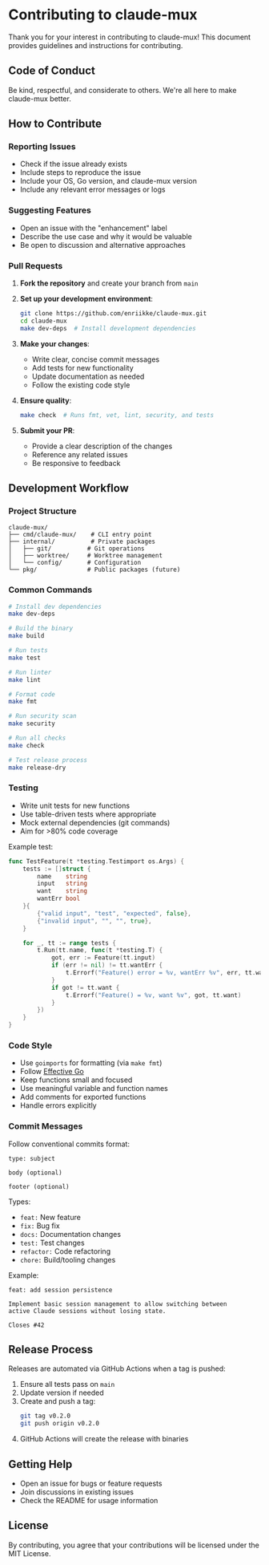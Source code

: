 # Contributing to claude-mux

Thank you for your interest in contributing to claude-mux! This document provides guidelines and instructions for contributing.

## Code of Conduct

Be kind, respectful, and considerate to others. We're all here to make claude-mux better.

## How to Contribute

### Reporting Issues

- Check if the issue already exists
- Include steps to reproduce the issue
- Include your OS, Go version, and claude-mux version
- Include any relevant error messages or logs

### Suggesting Features

- Open an issue with the "enhancement" label
- Describe the use case and why it would be valuable
- Be open to discussion and alternative approaches

### Pull Requests

1. **Fork the repository** and create your branch from `main`
2. **Set up your development environment**:
   ```bash
   git clone https://github.com/enriikke/claude-mux.git
   cd claude-mux
   make dev-deps  # Install development dependencies
   ```

3. **Make your changes**:
   - Write clear, concise commit messages
   - Add tests for new functionality
   - Update documentation as needed
   - Follow the existing code style

4. **Ensure quality**:
   ```bash
   make check  # Runs fmt, vet, lint, security, and tests
   ```

5. **Submit your PR**:
   - Provide a clear description of the changes
   - Reference any related issues
   - Be responsive to feedback

## Development Workflow

### Project Structure

```
claude-mux/
├── cmd/claude-mux/    # CLI entry point
├── internal/          # Private packages
│   ├── git/          # Git operations
│   ├── worktree/     # Worktree management
│   └── config/       # Configuration
└── pkg/              # Public packages (future)
```

### Common Commands

```bash
# Install dev dependencies
make dev-deps

# Build the binary
make build

# Run tests
make test

# Run linter
make lint

# Format code
make fmt

# Run security scan
make security

# Run all checks
make check

# Test release process
make release-dry
```

### Testing

- Write unit tests for new functions
- Use table-driven tests where appropriate
- Mock external dependencies (git commands)
- Aim for >80% code coverage

Example test:
```go
func TestFeature(t *testing.Testimport os.Args) {
    tests := []struct {
        name    string
        input   string
        want    string
        wantErr bool
    }{
        {"valid input", "test", "expected", false},
        {"invalid input", "", "", true},
    }

    for _, tt := range tests {
        t.Run(tt.name, func(t *testing.T) {
            got, err := Feature(tt.input)
            if (err != nil) != tt.wantErr {
                t.Errorf("Feature() error = %v, wantErr %v", err, tt.wantErr)
            }
            if got != tt.want {
                t.Errorf("Feature() = %v, want %v", got, tt.want)
            }
        })
    }
}
```

### Code Style

- Use `goimports` for formatting (via `make fmt`)
- Follow [Effective Go](https://go.dev/doc/effective_go)
- Keep functions small and focused
- Use meaningful variable and function names
- Add comments for exported functions
- Handle errors explicitly

### Commit Messages

Follow conventional commits format:
```
type: subject

body (optional)

footer (optional)
```

Types:
- `feat:` New feature
- `fix:` Bug fix
- `docs:` Documentation changes
- `test:` Test changes
- `refactor:` Code refactoring
- `chore:` Build/tooling changes

Example:
```
feat: add session persistence

Implement basic session management to allow switching between
active Claude sessions without losing state.

Closes #42
```

## Release Process

Releases are automated via GitHub Actions when a tag is pushed:

1. Ensure all tests pass on `main`
2. Update version if needed
3. Create and push a tag:
   ```bash
   git tag v0.2.0
   git push origin v0.2.0
   ```
4. GitHub Actions will create the release with binaries

## Getting Help

- Open an issue for bugs or feature requests
- Join discussions in existing issues
- Check the README for usage information

## License

By contributing, you agree that your contributions will be licensed under the MIT License.
